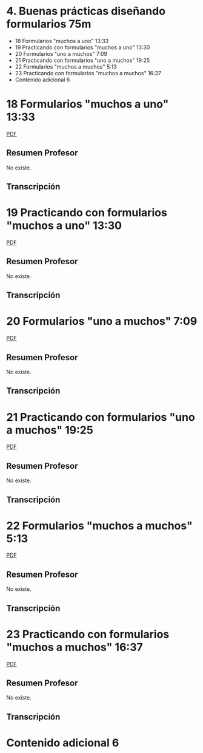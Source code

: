 # 4. Buenas prácticas diseñando formularios 75m

   * 18 Formularios "muchos a uno" 13:33 
   * 19 Practicando con formularios "muchos a uno" 13:30 
   * 20 Formularios "uno a muchos" 7:09 
   * 21 Practicando con formularios "uno a muchos" 19:25 
   * 22 Formularios "muchos a muchos" 5:13 
   * 23 Practicando con formularios "muchos a muchos" 16:37 
   * Contenido adicional 6
   
# 18 Formularios "muchos a uno" 13:33 

[PDF ](pdfs/)

## Resumen Profesor

No existe.

## Transcripción

# 19 Practicando con formularios "muchos a uno" 13:30 

[PDF ](pdfs/)

## Resumen Profesor

No existe.

## Transcripción

# 20 Formularios "uno a muchos" 7:09

[PDF ](pdfs/)

## Resumen Profesor

No existe.

## Transcripción

# 21 Practicando con formularios "uno a muchos" 19:25

[PDF ](pdfs/)

## Resumen Profesor

No existe.

## Transcripción

# 22 Formularios "muchos a muchos" 5:13 

[PDF ](pdfs/)

## Resumen Profesor

No existe.

## Transcripción

# 23 Practicando con formularios "muchos a muchos" 16:37 

[PDF ](pdfs/)

## Resumen Profesor

No existe.

## Transcripción

# Contenido adicional 6   
